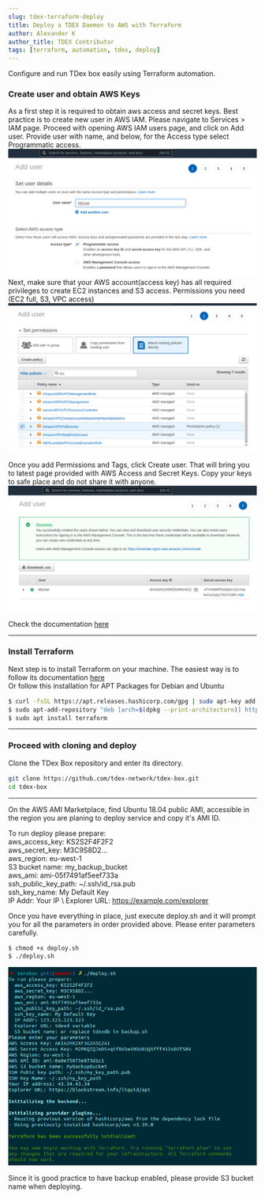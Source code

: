 ```yaml
---
slug: tdex-terraform-deploy
title: Deploy a TDEX Daemon to AWS with Terraform
author: Alexander K
author_title: TDEX Contributor
tags: [terraform, automation, tdex, deploy]
---
```


Configure and run TDex box easily using Terraform automation. 

<!--truncate-->

### Create user and obtain AWS Keys
As a first step it is required to obtain aws access and secret keys. Best practice is to create new user in AWS IAM. 
Please navigate to Services > IAM page. 
Proceed with opening AWS IAM users page, and click on Add user. Provide user with name, and below, for the Access type select Programmatic access. ![Add User](../static/img/add-user.png)
Next, make sure that your AWS account(access key) has all required privileges to create EC2 instances and S3 access.
Permissions you need (EC2 full, S3, VPC access)
![Attach permissions](../static/img/attach-perms.png)

Once you add Permissions and Tags, click Create user. That will bring you to latest page provided with AWS Access and Secret Keys. 
Copy your keys to safe place and do not share it with anyone.
![Attach permissions](../static/img/user-keys.png)

Check the documentation [here](https://docs.aws.amazon.com/IAM/latest/UserGuide/id_users_create.html)

- - - - - 
### Install Terraform
Next step is to install Terraform on your machine.
The easiest way is to follow its documentation [here](https://www.terraform.io/docs/cli/install/apt.html) \
Or follow this installation for APT Packages for Debian and Ubuntu
```sh
$ curl -fsSL https://apt.releases.hashicorp.com/gpg | sudo apt-key add -
$ sudo apt-add-repository "deb [arch=$(dpkg --print-architecture)] https://apt.releases.hashicorp.com $(lsb_release -cs) main"
$ sudo apt install terraform
```
- - - - - 
### Proceed with cloning and deploy
Clone the TDex Box repository and enter its directory. 
```sh
git clone https://github.com/tdex-network/tdex-box.git
cd tdex-box
```
- - - - - 

On the AWS AMI Marketplace, find Ubuntu 18.04 public AMI, accessible in the region you are planing to deploy service and copy it's AMI ID. 

To run deploy please prepare: \
  aws_access_key: KS2S2F4F2F2 \
  aws_secret_key: M3C9S8D2... \
  aws_region: eu-west-1 \
    S3 bucket name: my_backup_bucket \
  aws_ami: ami-05f7491af5eef733a \
  ssh_public_key_path: ~/.ssh/id_rsa.pub \
  ssh_key_name: My Default Key \
  IP Addr: Your IP \ 
  Explorer URL: https://example.com/explorer 

Once you have everything in place, just execute deploy.sh and it will prompt you for all the parameters in order provided above. 
Please enter parameters carefully. 
```sh
$ chmod +x deploy.sh
$ ./deploy.sh
```
![Deploy](../static/img/deploy.png)


Since it is good practice to have backup enabled, please provide S3 bucket name when deploying. 


